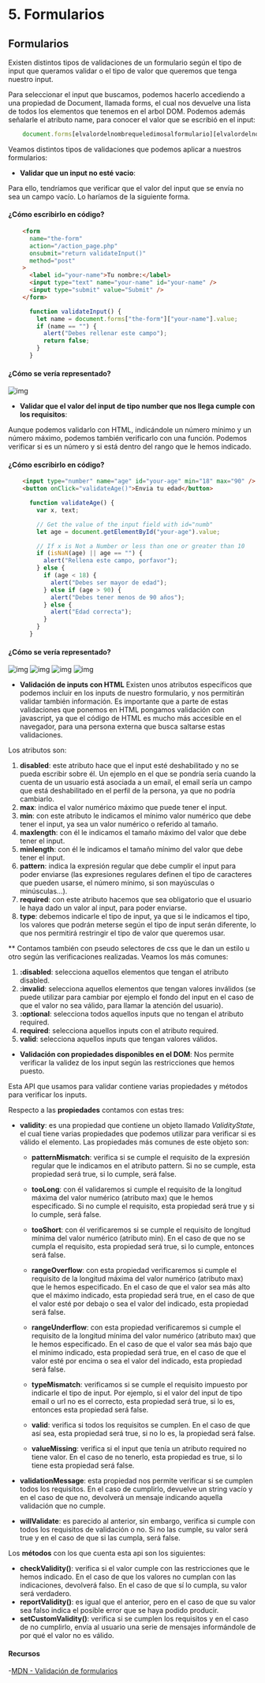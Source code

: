 # 5. Formularios

## Formularios
Existen distintos tipos de validaciones de un formulario según el tipo de input que queramos validar o el tipo de valor que queremos que tenga nuestro input. 

Para seleccionar el input que buscamos, podemos hacerlo accediendo a una propiedad de Document, llamada forms, el cual nos devuelve una lista de todos los elementos que tenemos en el arbol DOM. Podemos además señalarle el atributo name, para conocer el valor que se escribió en el input: 

```javascript
    document.forms[elvalordelnombrequeledimosalformulario][elvalordelnombrequeledimosalinputname].value;
```

Veamos distintos tipos de validaciones que podemos aplicar a nuestros formularios: 

- **Validar que un input no esté vacio**: 

Para ello, tendríamos que verificar que el valor del input que se envía no sea un campo vacío. Lo haríamos de la siguiente forma. 

#### ¿Cómo escribirlo en código?
```html
    <form
      name="the-form"
      action="/action_page.php"
      onsubmit="return validateInput()"
      method="post"
    >
      <label id="your-name">Tu nombre:</label>
      <input type="text" name="your-name" id="your-name" />
      <input type="submit" value="Submit" />
    </form>
```
```javascript
      function validateInput() {
        let name = document.forms["the-form"]["your-name"].value;
        if (name == "") {
          alert("Debes rellenar este campo");
          return false;
        }
      }
```

#### ¿Cómo se vería representado?
![img](../../../assets/rampup/bloque03/clase5-ejemplo1.png)


- **Validar que el valor del input de tipo number que nos llega cumple con los requisitos**:

Aunque podemos validarlo con HTML, indicándole un número mínimo y un número máximo, podemos también verificarlo con una función. Podemos verificar si es un número y si está dentro del rango que le hemos indicado. 

#### ¿Cómo escribirlo en código?
```html
    <input type="number" name="age" id="your-age" min="18" max="90" />
    <button onClick="validateAge()">Envia tu edad</button>
```
```javascript
      function validateAge() {
        var x, text;

        // Get the value of the input field with id="numb"
        let age = document.getElementById("your-age").value;

        // If x is Not a Number or less than one or greater than 10
        if (isNaN(age) || age == "") {
          alert("Rellena este campo, porfavor");
        } else {
          if (age < 18) {
            alert("Debes ser mayor de edad");
          } else if (age > 90) {
            alert("Debes tener menos de 90 años");
          } else {
            alert("Edad correcta");
          }
        }
      }
```

#### ¿Cómo se vería representado?
![img](../../../assets/rampup/bloque03/clase5-ejemplo2.png)
![img](../../../assets/rampup/bloque03/clase5-ejemplo3.png)
![img](../../../assets/rampup/bloque03/clase5-ejemplo4.png)
![img](../../../assets/rampup/bloque03/clase5-ejemplo5.png)

- **Validación de inputs con HTML** 
Existen unos atributos específicos que podemos incluir en los inputs de nuestro formulario, y nos permitirán validar también información. Es importante que a parte de estas validaciones que ponemos en HTML pongamos validación con javascript, ya que el código de HTML es mucho más accesible en el navegador, para una persona externa que busca saltarse estas validaciones.

Los atributos son:

1. **disabled**: este atributo hace que el input esté deshabilitado y no se pueda escribir sobre él. Un ejemplo en el que se pondría sería cuando la cuenta de un usuario está asociada a un email, el email sería un campo que está deshabilitado en el perfil de la persona, ya que no podría cambiarlo.
2. **max**: indica el valor numérico máximo que puede tener el input.
3. **min**: con este atributo le indicamos el mínimo valor numérico que debe tener el input, ya sea un valor numérico o referido al tamaño. 
4. **maxlength**: con él le indicamos el tamaño máximo del valor que debe tener el input.
5. **minlength**: con él le indicamos el tamaño mínimo del valor que debe tener el input.
6. **pattern**: indica la expresión regular que debe cumplir el input para poder enviarse (las expresiones regulares definen el tipo de caracteres que pueden usarse, el número mínimo, si son mayúsculas o minúsculas...).
7. **required**: con este atributo hacemos que sea obligatorio que el usuario le haya dado un valor al input, para poder enviarse. 
8. **type**: debemos indicarle el tipo de input, ya que si le indicamos el tipo, los valores que podrán meterse según el tipo de input serán diferente, lo que nos permitirá restringir el tipo de valor que queremos usar.

** Contamos también con pseudo selectores de css que le dan un estilo u otro según las verificaciones realizadas. Veamos los más comunes:

1. **:disabled**: selecciona aquellos elementos que tengan el atributo disabled.
2. **:invalid**: selecciona aquellos elementos que tengan valores inválidos (se puede utilizar para cambiar por ejemplo el fondo del input en el caso de que el valor no sea válido, para llamar la atención del usuario).
3. **:optional**: selecciona todos aquellos inputs que no tengan el atributo required.
4. **required**: selecciona aquellos inputs con el atributo required.
5. **valid**: selecciona aquellos inputs que tengan valores válidos.  

- **Validación con propiedades disponibles en el DOM**: 
Nos permite verificar la validez de los input según las restricciones que hemos puesto. 

Esta API que usamos para validar contiene varias propiedades y métodos para verificar los inputs. 

Respecto a las **propiedades** contamos con estas tres: 

- **validity**: es una propiedad que contiene un objeto llamado *ValidityState*, el cual tiene varias propiedades que podemos utilizar para verificar si es válido el elemento. Las propiedades más comunes de este objeto son:  

  - **patternMismatch**: verifica si se cumple el requisito de la expresión regular que le indicamos en el atributo pattern. Si no se cumple, esta propiedad será true, si lo cumple, será false. 

  - **tooLong**: con él validaremos si cumple el requisito de la longitud máxima del valor numérico (atributo max) que le hemos especificado. Si no cumple el requisito, esta propiedad será true y si lo cumple, será false. 
  
  - **tooShort**: con él verificaremos si se cumple el requisito de longitud mínima del valor numérico (atributo min). En el caso de que no se cumpla el requisito, esta propiedad será true, si lo cumple, entonces será false. 

  - **rangeOverflow**: con esta propiedad verificaremos si cumple el requisito de la longitud máxima del valor numérico (atributo max) que le hemos especificado. En el caso de que el valor sea más alto que el máximo indicado, esta propiedad será true, en el caso de que el valor esté por debajo o sea el valor del indicado, esta propiedad será false.  

  - **rangeUnderflow**: con esta propiedad verificaremos si cumple el requisito de la longitud mínima del valor numérico (atributo max) que le hemos especificado. En el caso de que el valor sea más bajo que el mínimo indicado, esta propiedad será true, en el caso de que el valor esté por encima o sea el valor del indicado, esta propiedad será false.  

  - **typeMismatch**: verificamos si se cumple el requisito impuesto por indicarle el tipo de input. Por ejemplo, si el valor del input de tipo email o url no es el correcto, esta propiedad será true, si lo es, entonces esta propiedad será false. 

  - **valid**: verifica si todos los requisitos se cumplen. En el caso de que así sea, esta propiedad será true, si no lo es, la propiedad será false. 

  - **valueMissing**: verifica si el input que tenía un atributo required no tiene valor. En el caso de no tenerlo, esta propiedad es true, si lo tiene esta propiedad será false.

- **validationMessage**: esta propiedad nos permite verificar si se cumplen todos los requisitos. En el caso de cumplirlo, devuelve un string vacío y en el caso de que no, devolverá un mensaje indicando aquella validación que no cumple. 

- **willValidate**: es parecido al anterior, sin embargo, verifica si cumple con todos los requisitos de validación o no. Si no las cumple, su valor será true y en el caso de que si las cumpla, será false. 


Los **métodos** con los que cuenta esta api son los siguientes: 
- **checkValidity()**: verifica si el valor cumple con las restricciones que le hemos indicado. En el caso de que los valores no cumplan con las indicaciones, devolverá falso. En el caso de que sí lo cumpla, su valor será verdadero. 
- **reportValidity()**: es igual que el anterior, pero en el caso de que su valor sea falso indica el posible error que se haya podido producir. 
- **setCustomValidity()**: verifica si se cumplen los requisitos y en el caso de no cumplirlo, envía al usuario una serie de mensajes informándole de por qué el valor no es válido. 

#### Recursos
-[MDN - Validación de formularios](https://developer.mozilla.org/es/docs/Learn/Forms/Form_validation)


